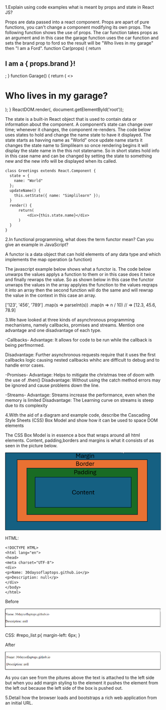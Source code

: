 1.Explain using code examples what is meant by props and state in
React JS?

Props are data passed into a react component. Props are apart of pure functions, you can't change a component modifying its own props.
The following function shows the use of props.
The car function takes props as an argument and in this case the garage function uses the car function and sets the brand prop to ford so the result will be "Who lives in my garage" then "I am a Ford".
function Car(props) {
return <h2>I am a { props.brand }!</h2>;
}
function Garage() {
return (
<>
<h1>Who lives in my garage?</h1>
<Car brand="Ford" />
</>
);
}
ReactDOM.render(<Garage />, document.getElementById('root'));

The state is a built-in React object that is used to contain data or information about the component. A component’s state can change over time; whenever it changes, the component re-renders.
The code below uses states to hold and change the name state to have it displayed.
The state starts as havving name as "World" once update name starts it changes the state name to Simplilearn so once rendering begins it will display the state name in the this not statename. So in short states hold info in this case name and can be changed by setting the state to something new and the new info will be displayed when its called.  
```
class Greetings extends React.Component {
  state = {
    name: "World"
  };
  updateName() {
    this.setState({ name: "Simplilearn" });
  }
  render() {
      return(
          <div>{this.state.name}</div>
      )
  }
}
```

2.In functional programming, what does the term functor mean? Can you give
an example in JavaScript?

A functor is a data object that can hold elements of any data type and which
implements the map operation (a function)

The javascript example below shows what a functor is. The code below unwarps the values applys a function to them or in this case does it twice and finally rewraps the value. So as shown below in this case the functor unwraps the values in the array applyies the function to the values reqraps it into an array then the second function will do the same and will rewrap the value in the context in this case an array. 

['123', '456', '789']
.map(s => parseInt(s))
.map(n => n / 10) // => [12.3, 45.6, 78.9]


3.We have looked at three kinds of asynchronous programming mechanisms, namely callbacks, promises and streams. Mention one advantage and one disadvantage of each type.

-Callbacks-
Advantage:
It allows for code to be run while the callback is being perfmormed. 

Disadvantage:
Further asynchronous requests require that it uses the first callbacks logic causing nested callbacks whihc are difficult to debug and to handle error cases.

-Promises-
Advantage:
Helps to mitigate the christmas tree of doom with the use of .then()
Disadvantage:
Without using the catch method errors may be ignored and cause problems down the line.

-Streams-
Advantage:
Streams increase the performance, even when the memory is limited
Disadvantage:
The Learning curve on streams is steep due to its complexity 

4.With the aid of a diagram and example code, describe the Cascading Style Sheets (CSS) Box Model and show how it can be used to space DOM elements

The CSS Box Model is in essence a box that wraps around all html elements. Content, padding,borders and margins is what it consists of as seen in the picture below.


 ![css_box_model](css_box_model.png)



 HTML:
 ```
<!DOCTYPE HTML>
<html lang="en">
<head>    
<meta charset="UTF-8">   
<div>
<p>Name: 30daysoflaptops.github.io</p>
<p>Description: null</p>
</div>   
</body>
</html>
```
Before


![box_model_1](box_model_1.png)

CSS:
#repo_list p{
    margin-left: 6px;
}


After


![box_model_2](box_model_2.png)

As you can see from the pitures above the text is attached to the left side but when you add margin styling to the element it pushes the element from the left out because the left side of the box is pushed out.

5.Detail how the browser loads and bootstraps a rich web application from an initial URL.